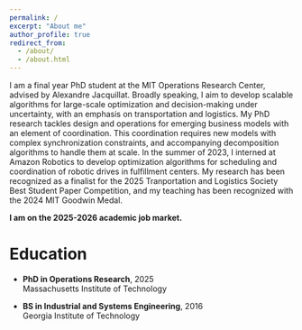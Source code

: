 ```yaml
---
permalink: /
excerpt: "About me"
author_profile: true
redirect_from: 
  - /about/
  - /about.html
---
```


I am a final year PhD student at the MIT Operations Research Center, advised by Alexandre Jacquillat. Broadly speaking, I aim to develop scalable algorithms for large-scale optimization and decision-making under uncertainty, with an emphasis on transportation and logistics. My PhD research tackles design and operations for emerging business models with an element of coordination. This coordination requires new models with complex synchronization constraints, and accompanying decomposition algorithms to handle them at scale. In the summer of 2023, I interned at Amazon Robotics to develop optimization algorithms for scheduling and coordination of robotic drives in fulfillment centers. My research has been recognized as a finalist for the 2025 Tranportation and Logistics Society Best Student Paper Competition, and my teaching has been recognized with the 2024 MIT Goodwin Medal. 

**I am on the 2025-2026 academic job market.**

Education
======

- **PhD in Operations Research**, 2025  \
Massachusetts Institute of Technology

- **BS in Industrial and Systems Engineering**, 2016  \
Georgia Institute of Technology

